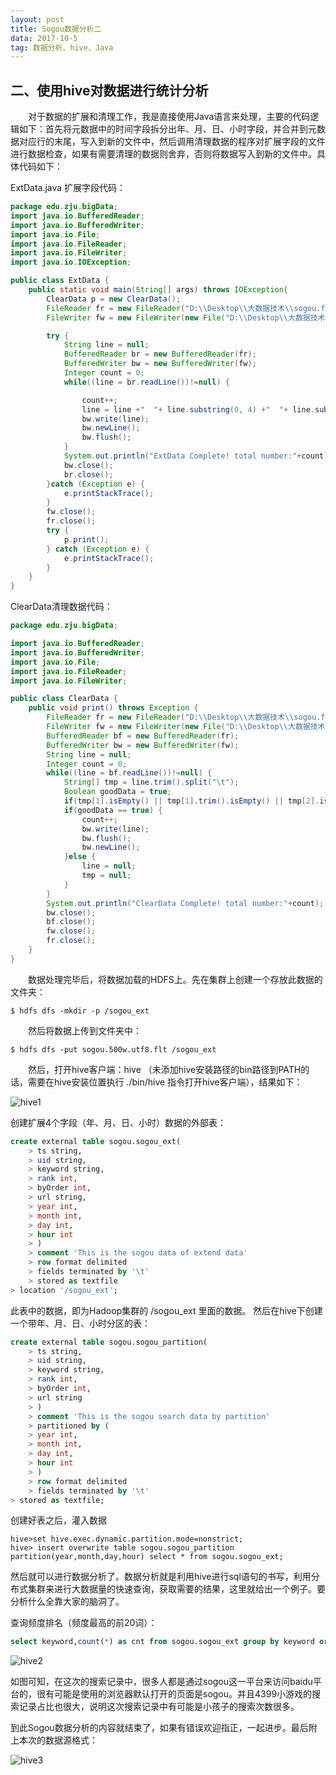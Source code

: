 ```yaml
---
layout: post
title: Sogou数据分析二
data: 2017-10-5
tag: 数据分析、hive、Java
---
```


## 二、使用hive对数据进行统计分析

　　对于数据的扩展和清理工作，我是直接使用Java语言来处理，主要的代码逻辑如下：首先将元数据中的时间字段拆分出年、月、日、小时字段，并合并到元数据对应行的末尾，写入到新的文件中，然后调用清理数据的程序对扩展字段的文件进行数据检查，如果有需要清理的数据则舍弃，否则将数据写入到新的文件中。具体代码如下：

ExtData.java 扩展字段代码：
```java
package edu.zju.bigData;
import java.io.BufferedReader;
import java.io.BufferedWriter;
import java.io.File;
import java.io.FileReader;
import java.io.FileWriter;
import java.io.IOException;

public class ExtData {
	public static void main(String[] args) throws IOException{
		ClearData p = new ClearData();
		FileReader fr = new FileReader("D:\\Desktop\\大数据技术\\sogou.full.utf8");
		FileWriter fw = new FileWriter(new File("D:\\Desktop\\大数据技术\\sogou.full.utf8.ext"));

		try {
			String line = null;
			BufferedReader br = new BufferedReader(fr);
			BufferedWriter bw = new BufferedWriter(fw);
			Integer count = 0;
			while((line = br.readLine())!=null) {

				count++;
				line = line +"	"+ line.substring(0, 4) +"	"+ line.substring(4, 6) +"	"+ line.substring(6,8) +"	"+ line.substring(8, 10);
				bw.write(line);
				bw.newLine();
				bw.flush();
			}
			System.out.println("ExtData Complete! total number:"+count);
			bw.close();
			br.close();
		}catch (Exception e) {
			e.printStackTrace();
		}
		fw.close();
		fr.close();
		try {
			p.print();
		} catch (Exception e) {
			e.printStackTrace();
		}
	}
}

```
ClearData清理数据代码：
```java
package edu.zju.bigData;

import java.io.BufferedReader;
import java.io.BufferedWriter;
import java.io.File;
import java.io.FileReader;
import java.io.FileWriter;

public class ClearData {
	public void print() throws Exception {
		FileReader fr = new FileReader("D:\\Desktop\\大数据技术\\sogou.full.utf8.ext");
		FileWriter fw = new FileWriter(new File("D:\\Desktop\\大数据技术\\sogou.full.utf8.flt"));
		BufferedReader bf = new BufferedReader(fr);
		BufferedWriter bw = new BufferedWriter(fw);
		String line = null;
		Integer count = 0;
		while((line = bf.readLine())!=null) {
			String[] tmp = line.trim().split("\t");
			Boolean goodData = true;
			if(tmp[1].isEmpty() || tmp[1].trim().isEmpty() || tmp[2].isEmpty() || tmp[2].trim().isEmpty())goodData=false;
			if(goodData == true) {
				count++;
				bw.write(line);
				bw.flush();
				bw.newLine();
			}else {
				line = null;
				tmp = null;
			}
		}
		System.out.println("ClearData Complete! total number:"+count);
		bw.close();
		bf.close();
		fw.close();
		fr.close();
	}
}

```
　　数据处理完毕后，将数据加载的HDFS上。先在集群上创建一个存放此数据的文件夹：
```hadoop
$ hdfs dfs -mkdir -p /sogou_ext
```
　　然后将数据上传到文件夹中：
```hadoop
$ hdfs dfs -put sogou.500w.utf8.flt /sogou_ext
```
　　然后，打开hive客户端：hive （未添加hive安装路径的bin路径到PATH的话，需要在hive安装位置执行 ./bin/hive 指令打开hive客户端），结果如下：

![hive1](/images/posts/Sogou/hive1.png)

创建扩展4个字段（年、月、日、小时）数据的外部表：
```sql
create external table sogou.sogou_ext(
    > ts string,
    > uid string,
    > keyword string,
    > rank int,
    > byOrder int,
    > url string,
    > year int,
    > month int,
    > day int,
    > hour int
    > )
    > comment 'This is the sogou data of extend data'
    > row format delimited
    > fields terminated by '\t'
    > stored as textfile
> location '/sogou_ext';

```
此表中的数据，即为Hadoop集群的 /sogou_ext 里面的数据。
然后在hive下创建一个带年、月、日、小时分区的表：
```sql
create external table sogou.sogou_partition(
    > ts string,
    > uid string,
    > keyword string,
    > rank int,
    > byOrder int,
    > url string
    > )
    > comment 'This is the sogou search data by partition'
    > partitioned by (
    > year int,
    > month int,
    > day int,
    > hour int
    > )
    > row format delimited
    > fields terminated by '\t'
> stored as textfile;

```
创建好表之后，灌入数据
```hive
hive>set hive.exec.dynamic.partition.mode=nonstrict;
hive> insert overwrite table sogou.sogou_partition partition(year,month,day,hour) select * from sogou.sogou_ext;

```
然后就可以进行数据分析了。数据分析就是利用hive进行sql语句的书写，利用分布式集群来进行大数据量的快速查询，获取需要的结果，这里就给出一个例子。要分析什么全靠大家的脑洞了。

查询频度排名（频度最高的前20词）：
```sql
select keyword,count(*) as cnt from sogou.sogou_ext group by keyword order by cnt desc limit 20;
```
![hive2](/images/posts/Sogou/hive2.png)

如图可知，在这次的搜索记录中，很多人都是通过sogou这一平台来访问baidu平台的，很有可能是使用的浏览器默认打开的页面是sogou。并且4399小游戏的搜索记录占比也很大，说明这次搜索记录中有可能是小孩子的搜索次数很多。

到此Sogou数据分析的内容就结束了，如果有错误欢迎指正，一起进步。最后附上本次的数据源格式：

![hive3](/images/posts/Sogou/hive3.png)